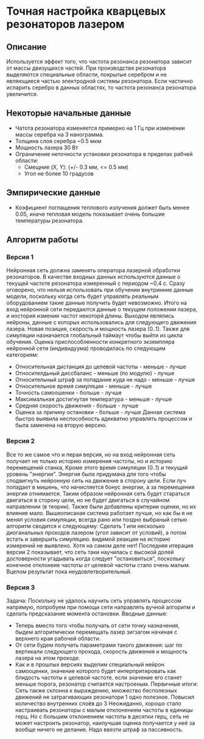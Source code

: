 # Точная настройка кварцевых резонаторов лазером 

## Описание
Используется эффект того, что частота резонанса резонатора зависит от массы двизущихся частей.
При производстве резонатора выделяются специальные области, покрытые серебром и не являющиеся частью электродной системы резонатора.
Если частично испарить серебро в данных областях, то частота резонанса резонатора увеличится.

## Некоторые начальные данные
* Чатота резонатора изменяется примерно на 1 Гц при изменении массы серебра на 3 нанограмма.
* Толщина слоя серебра ~0.5 мкм
* Мощность лазера 30 Вт
* Ограничение неточности установки резонатора в пределах рабчей области:
    - Смещние (X, Y): (+/- 0.3 мм, <= 0.5 мм)
    - Угол не более 10 градусов

## Эмпирические данные
* Коэфициент поглащения теплового излучения должет быть менее 0.05, иначе тепловая модель показывает очень большие температуры резонатора.

## Алгоритм работы

### Версия 1
Нейронная сеть должна заменять оператора лазерной обработки резонаторов. В качестве входных данных используются данные о текущей частоте резонатора измеренный с периодом ~0,4 с. Сразу оговорено, что нельзя использовать при обучении внутринние данные модели, поскольку когда сеть будет управлять реальным оборудованием такие данные получить будет невозможно.
Итого на вход нейронной сети передаются данные о текущем положении лазера, и иостория измения частот некоторй длины. Выходом являлись нейроны, данные с которых использовались для следующего движения лазера. Новая позиция, скорость и мощность лазера (0..1). Также для симуляции назначается глобальный таймаут чтобы выйти из цикла обучения.
Оценка приспособленности конкретного экземпляра нейронной сети (индивидуума) проводилась по следующим категориям:
- Относительная дистанция до целевой частоты - меньше - лучше
- Относителдьный диссбаланс - меньше (по модулю) - лучше
- Относительный штраф за попадание куда не надо - меньше - лучше
- Относительное время симуляции - меньше - лучше
- Точность самоошенки - больше - лучше
- Максимальная достигнутая температура - меньше - лучше
- Средняя скорость движения - больше - лучше
- Оценка за причину остановки - больше - лучше
Данная система быстро выявила неспособность адекватно управлять процессом и была заменена на вторую версию.

### Версия 2
Все то же самое что и перая версия, но на вход нейронная сеть получает не только историю измерения частоты, но и историю перемещений станка,
Кроме этого время симуляции (0..1) и текущий уровень "энергии". Энергия была придумана для того чтобы сподвигнуть нейронную сеть на движение в сторону цели. Если луч попадает в мишень, что начисляется бонус энергии, а за перемещения энергия отнимается. Таким образом нейронная сеть будет стараться двигаться в сторону цели, но не будет двигаться в случайном направлении (в теории).
Также были добавлены критерии оценки, но их влияние мало.
Вышеописаная система работает лучше, но как бы я не менял условия симуляции, всегда рано или поздно выбраный сетью алгоритм сводится к следующему:
Сделать 1 или несколько диоганальных проходов лазером (угол зависит от условий), а потом встать и завершить симуляцию. видимой реакции на историю измерений не выявлено. 
Хотя на самом деле нет! Последняя итерация версии 2 показывает, что сеть таки научилась с высокой долей достоверности угадывать когда следует "остановиться", поскольку конечное отклонеие частоты от целевой частоты стало очень малым.
Вцелом результат пока неудовлетворительный.

### Версия 3
Задача: Поскольку не удалось научить сеть управлять процессом напрямую, попробуем при помощи сети направлять вучной алгоритм и сделать предсказание момента остановки.
Вводные данные:
- Теперь вместо того чтобы получать от сети точку назначения, быдем алгоритмчески перемещать лазер зигзагом начиная с верхнего края рабочей области. 
- От сети будем получать параметрами такого движения: шаг по вертикали следующего прохода, скорость движения и мощность лазера на этом проходе.
- Как и в прошлых версиях выделим специальный нейрон самооценки, значение которого будет интерпритировать как блидость частоты к целевой частоте. если значение его станет меньше порога, резонатор считается настроеным.
Первичные итоги:
Сеть также склонна к выраждению, множество бесполезных движений не затрагивающих резонатори 1 одно полезное.
Повысил количество внутренних слоёв до 3
Неожиданно, хорошо стало настраивать резонаторы с малым отклонением частоты в единицы герц. Но с большим отклонением частоты в десятки герц, сеть не может настроить резонатор, наилучшая оценка получается у неё за вообще ничего не делание. Надо ввезти штраф за пассивность.